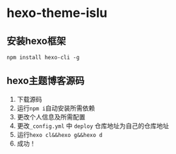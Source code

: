 # hexo-theme-islu
## 安装hexo框架
  `npm install hexo-cli -g`
  
## hexo主题博客源码
1. 下载源码
2. 运行`npm i`自动安装所需依赖
3. 更改个人信息及所需配置
4. 更改`_config.yml` 中 `deploy` 仓库地址为自己的仓库地址
5. 运行`hexo cl&&hexo g&&hexo d`
6. 成功！

